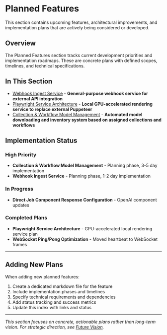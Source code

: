 # Planned Features

This section contains upcoming features, architectural improvements, and implementation plans that are actively being considered or developed.

## Overview

The Planned Features section tracks current development priorities and implementation roadmaps. These are concrete plans with defined scopes, timelines, and technical specifications.

## In This Section

- [Webhook Ingest Service](./webhook-ingest-service.md) - **General-purpose webhook service for external API integration**
- [Playwright Service Architecture](./playwright-service-architecture.md) - **Local GPU-accelerated rendering service to replace external Puppeteer**
- [Collection & Workflow Model Management](./collection-model-management.md) - **Automated model downloading and inventory system based on assigned collections and workflows**

## Implementation Status

### High Priority
- **Collection & Workflow Model Management** - Planning phase, 3-5 day implementation
- **Webhook Ingest Service** - Planning phase, 1-2 day implementation

### In Progress  
- **Direct Job Component Response Configuration** - OpenAI component updates

### Completed Plans
- **Playwright Service Architecture** - GPU-accelerated local rendering service plan
- **WebSocket Ping/Pong Optimization** - Moved heartbeat to WebSocket frames

---

## Adding New Plans

When adding new planned features:

1. Create a dedicated markdown file for the feature
2. Include implementation phases and timelines
3. Specify technical requirements and dependencies
4. Add status tracking and success metrics
5. Update this index with links and status

---

*This section focuses on concrete, actionable plans rather than long-term vision. For strategic direction, see [Future Vision](../06-future-vision/).*
